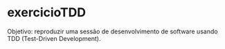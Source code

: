 # exercicioTDD
Objetivo: reproduzir uma sessão de desenvolvimento de software usando TDD (Test-Driven Development).
